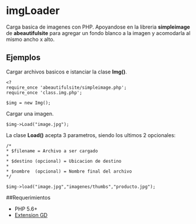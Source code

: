 # imgLoader
Carga basica de imagenes con PHP. Apoyandose en la libreria **simpleimage** de **abeautifulsite** para agregar un fondo blanco a la imagen y acomodarla al mismo ancho x alto.

## Ejemplos
Cargar archivos basicos e istanciar la clase **Img()**.
```
<?
require_once 'abeautifulsite/simpleimage.php';
require_once 'class.img.php';

$img = new Img();

```
Cargar una imagen.

```
$img->Load("image.jpg");
```
La clase **Load()** acepta 3 parametros, siendo los ultimos 2 opcionales:
```
/*
* $filename = Archivo a ser cargado
*
* $destino (opcional) = Ubicacion de destino
*
* $nombre  (opcional) = Nombre final del archivo 
*/

$img->load("image.jpg","imagenes/thumbs","producto.jpg");
```

##Requerimientos
- PHP 5.6+
- [Extension GD](http://php.net/manual/en/book.image.php)
